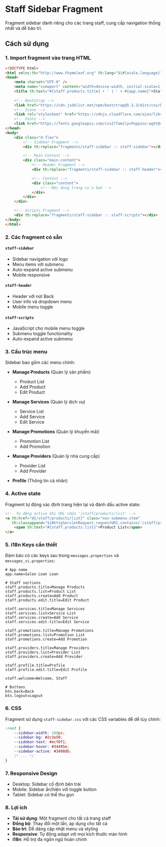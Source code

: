 # Staff Sidebar Fragment

Fragment sidebar dành riêng cho các trang staff, cung cấp navigation thống nhất và dễ bảo trì.

## Cách sử dụng

### 1. Import fragment vào trang HTML

```html
<!DOCTYPE html>
<html xmlns:th="http://www.thymeleaf.org" th:lang="${#locale.language}">
<head>
    <meta charset="UTF-8" />
    <meta name="viewport" content="width=device-width, initial-scale=1.0" />
    <title th:text="#{staff.products.title} + ' | ' + #{app.name}">Staff - Manage Products | Salon Loan Loan</title>
    
    <!-- Bootstrap -->
    <link href="https://cdn.jsdelivr.net/npm/bootstrap@5.3.3/dist/css/bootstrap.min.css" rel="stylesheet">
    <!-- Icons -->
    <link rel="stylesheet" href="https://cdnjs.cloudflare.com/ajax/libs/font-awesome/6.6.0/css/all.min.css" />
    <!-- Fonts -->
    <link href="https://fonts.googleapis.com/css2?family=Poppins:wght@400;500;600;700&family=Playfair+Display:wght@600;700&display=swap" rel="stylesheet">
</head>
<body>
    <div class="d-flex">
        <!-- Sidebar Fragment -->
        <div th:replace="fragments/staff-sidebar :: staff-sidebar"></div>

        <!-- Main Content -->
        <div class="main-content">
            <!-- Header Fragment -->
            <div th:replace="fragments/staff-sidebar :: staff-header"></div>

            <!-- Content -->
            <div class="content">
                <!-- Nội dung trang của bạn -->
            </div>
        </div>
    </div>

    <!-- Scripts Fragment -->
    <div th:replace="fragments/staff-sidebar :: staff-scripts"></div>
</body>
</html>
```

### 2. Các fragment có sẵn

#### `staff-sidebar`
- Sidebar navigation với logo
- Menu items với submenu
- Auto-expand active submenu
- Mobile responsive

#### `staff-header`
- Header với nút Back
- User info và dropdown menu
- Mobile menu toggle

#### `staff-scripts`
- JavaScript cho mobile menu toggle
- Submenu toggle functionality
- Auto-expand active submenu

### 3. Cấu trúc menu

Sidebar bao gồm các menu chính:

- **Manage Products** (Quản lý sản phẩm)
  - Product List
  - Add Product
  - Edit Product

- **Manage Services** (Quản lý dịch vụ)
  - Service List
  - Add Service
  - Edit Service

- **Manage Promotions** (Quản lý khuyến mãi)
  - Promotion List
  - Add Promotion

- **Manage Providers** (Quản lý nhà cung cấp)
  - Provider List
  - Add Provider

- **Profile** (Thông tin cá nhân)

### 4. Active state

Fragment tự động xác định trang hiện tại và đánh dấu active state:

```html
<!-- Tự động active khi URL chứa '/staff/products/list' -->
<a th:href="@{/staff/products/list}" class="nav-submenu-item" 
   th:classappend="${#httpServletRequest.requestURI.contains('/staff/products/list')} ? 'active' : ''">
    <span th:text="#{staff.products.list}">Product List</span>
</a>
```

### 5. i18n Keys cần thiết

Đảm bảo có các keys sau trong `messages.properties` và `messages_vi.properties`:

```properties
# App name
app.name=Salon Loan Loan

# Staff sections
staff.products.title=Manage Products
staff.products.list=Product List
staff.products.create=Add Product
staff.products.edit.title=Edit Product

staff.services.title=Manage Services
staff.services.list=Service List
staff.services.create=Add Service
staff.services.edit.title=Edit Service

staff.promotions.title=Manage Promotions
staff.promotions.list=Promotion List
staff.promotions.create=Add Promotion

staff.providers.title=Manage Providers
staff.providers.list=Provider List
staff.providers.create=Add Provider

staff.profile.title=Profile
staff.profile.edit.title=Edit Profile

staff.welcome=Welcome, Staff

# Buttons
btn.back=Back
btn.logout=Logout
```

### 6. CSS

Fragment sử dụng `staff-sidebar.css` với các CSS variables để dễ tùy chỉnh:

```css
:root {
    --sidebar-width: 280px;
    --sidebar-bg: #2c3e50;
    --sidebar-text: #ecf0f1;
    --sidebar-hover: #34495e;
    --sidebar-active: #3498db;
    /* ... */
}
```

### 7. Responsive Design

- Desktop: Sidebar cố định bên trái
- Mobile: Sidebar ẩn/hiện với toggle button
- Tablet: Sidebar có thể thu gọn

### 8. Lợi ích

- **Tái sử dụng**: Một fragment cho tất cả trang staff
- **Đồng bộ**: Thay đổi một lần, áp dụng cho tất cả
- **Bảo trì**: Dễ dàng cập nhật menu và styling
- **Responsive**: Tự động adapt với mọi kích thước màn hình
- **i18n**: Hỗ trợ đa ngôn ngữ hoàn chỉnh
